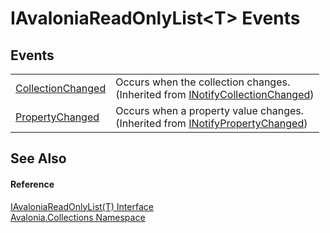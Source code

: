 # IAvaloniaReadOnlyList&lt;T&gt; Events




## Events
<table>
<tr>
<td><a href="https://learn.microsoft.com/dotnet/api/system.collections.specialized.inotifycollectionchanged.collectionchanged" target="_blank" rel="noopener noreferrer">CollectionChanged</a></td>
<td>Occurs when the collection changes.<br />(Inherited from <a href="https://learn.microsoft.com/dotnet/api/system.collections.specialized.inotifycollectionchanged" target="_blank" rel="noopener noreferrer">INotifyCollectionChanged</a>)</td>
</tr>
<tr>
<td><a href="https://learn.microsoft.com/dotnet/api/system.componentmodel.inotifypropertychanged.propertychanged" target="_blank" rel="noopener noreferrer">PropertyChanged</a></td>
<td>Occurs when a property value changes.<br />(Inherited from <a href="https://learn.microsoft.com/dotnet/api/system.componentmodel.inotifypropertychanged" target="_blank" rel="noopener noreferrer">INotifyPropertyChanged</a>)</td>
</tr>
</table>

## See Also


#### Reference
<a href="T_Avalonia_Collections_IAvaloniaReadOnlyList_1">IAvaloniaReadOnlyList(T) Interface</a>  
<a href="N_Avalonia_Collections">Avalonia.Collections Namespace</a>  
